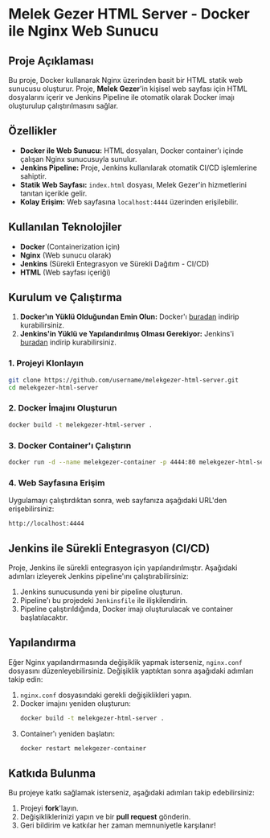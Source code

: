 

# Melek Gezer HTML Server - Docker ile Nginx Web Sunucu

## Proje Açıklaması
Bu proje, Docker kullanarak Nginx üzerinden basit bir HTML statik web sunucusu oluşturur. Proje, **Melek Gezer**'in kişisel web sayfası için HTML dosyalarını içerir ve Jenkins Pipeline ile otomatik olarak Docker imajı oluşturulup çalıştırılmasını sağlar.

## Özellikler
- **Docker ile Web Sunucu:** HTML dosyaları, Docker container'ı içinde çalışan Nginx sunucusuyla sunulur.
- **Jenkins Pipeline:** Proje, Jenkins kullanılarak otomatik CI/CD işlemlerine sahiptir.
- **Statik Web Sayfası:** `index.html` dosyası, Melek Gezer'in hizmetlerini tanıtan içerikle gelir.
- **Kolay Erişim:** Web sayfasına `localhost:4444` üzerinden erişilebilir.

## Kullanılan Teknolojiler
- **Docker** (Containerization için)
- **Nginx** (Web sunucu olarak)
- **Jenkins** (Sürekli Entegrasyon ve Sürekli Dağıtım - CI/CD)
- **HTML** (Web sayfası içeriği)

## Kurulum ve Çalıştırma

1. **Docker'ın Yüklü Olduğundan Emin Olun:** Docker'ı [buradan](https://www.docker.com/get-started) indirip kurabilirsiniz.
2. **Jenkins'in Yüklü ve Yapılandırılmış Olması Gerekiyor:** Jenkins'i [buradan](https://www.jenkins.io/download/) indirip kurabilirsiniz.

### 1. Projeyi Klonlayın

```bash
git clone https://github.com/username/melekgezer-html-server.git
cd melekgezer-html-server
```

### 2. Docker İmajını Oluşturun

```bash
docker build -t melekgezer-html-server .
```

### 3. Docker Container'ı Çalıştırın

```bash
docker run -d --name melekgezer-container -p 4444:80 melekgezer-html-server
```

### 4. Web Sayfasına Erişim

Uygulamayı çalıştırdıktan sonra, web sayfanıza aşağıdaki URL'den erişebilirsiniz:

```
http://localhost:4444
```

## Jenkins ile Sürekli Entegrasyon (CI/CD)

Proje, Jenkins ile sürekli entegrasyon için yapılandırılmıştır. Aşağıdaki adımları izleyerek Jenkins pipeline'ını çalıştırabilirsiniz:

1. Jenkins sunucusunda yeni bir pipeline oluşturun.
2. Pipeline'ı bu projedeki `Jenkinsfile` ile ilişkilendirin.
3. Pipeline çalıştırıldığında, Docker imajı oluşturulacak ve container başlatılacaktır.

## Yapılandırma

Eğer Nginx yapılandırmasında değişiklik yapmak isterseniz, `nginx.conf` dosyasını düzenleyebilirsiniz. Değişiklik yaptıktan sonra aşağıdaki adımları takip edin:

1. `nginx.conf` dosyasındaki gerekli değişiklikleri yapın.
2. Docker imajını yeniden oluşturun:
   ```bash
   docker build -t melekgezer-html-server .
   ```
3. Container'ı yeniden başlatın:
   ```bash
   docker restart melekgezer-container
   ```

## Katkıda Bulunma

Bu projeye katkı sağlamak isterseniz, aşağıdaki adımları takip edebilirsiniz:

1. Projeyi **fork**'layın.
2. Değişikliklerinizi yapın ve bir **pull request** gönderin.
3. Geri bildirim ve katkılar her zaman memnuniyetle karşılanır!



